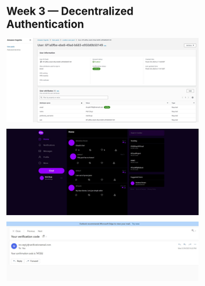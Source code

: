 # Week 3 — Decentralized Authentication

![Cognito user confirmation](journal/assets/Week3%20-%20Cognito%20-%20user%20confirmation.JPG)

![Cognito signup page success](journal/assets/Week3%20-%20Cognito%20-%20Signup%20Page%20Success.JPG)

![Cognito signup email code confirmation](journal/assets/Week3%20-%20Cognito%20-%20Signup%20Email%20code%20confirmation.JPG)
